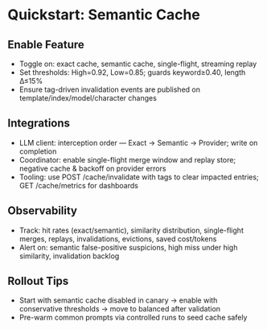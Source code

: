 # Quickstart: Semantic Cache

## Enable Feature
- Toggle on: exact cache, semantic cache, single-flight, streaming replay
- Set thresholds: High=0.92, Low=0.85; guards keyword≥0.40, length Δ≤15%
- Ensure tag-driven invalidation events are published on template/index/model/character changes

## Integrations
- LLM client: interception order — Exact → Semantic → Provider; write on completion
- Coordinator: enable single-flight merge window and replay store; negative cache & backoff on provider errors
- Tooling: use POST /cache/invalidate with tags to clear impacted entries; GET /cache/metrics for dashboards

## Observability
- Track: hit rates (exact/semantic), similarity distribution, single-flight merges, replays, invalidations, evictions, saved cost/tokens
- Alert on: semantic false-positive suspicions, high miss under high similarity, invalidation backlog

## Rollout Tips
- Start with semantic cache disabled in canary → enable with conservative thresholds → move to balanced after validation
- Pre-warm common prompts via controlled runs to seed cache safely

